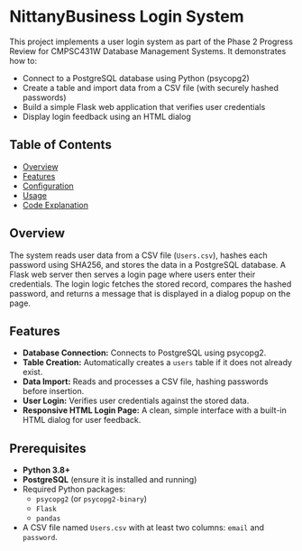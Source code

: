 # NittanyBusiness Login System

This project implements a user login system as part of the Phase 2 Progress Review for CMPSC431W Database Management Systems. It demonstrates how to:

- Connect to a PostgreSQL database using Python (psycopg2)
- Create a table and import data from a CSV file (with securely hashed passwords)
- Build a simple Flask web application that verifies user credentials
- Display login feedback using an HTML dialog

## Table of Contents

- [Overview](#overview)
- [Features](#features)
- [Configuration](#configuration)
- [Usage](#usage)
- [Code Explanation](#code-explanation)

## Overview

The system reads user data from a CSV file (`Users.csv`), hashes each password using SHA256, and stores the data in a PostgreSQL database. A Flask web server then serves a login page where users enter their credentials. The login logic fetches the stored record, compares the hashed password, and returns a message that is displayed in a dialog popup on the page.

## Features

- **Database Connection:** Connects to PostgreSQL using psycopg2.
- **Table Creation:** Automatically creates a `users` table if it does not already exist.
- **Data Import:** Reads and processes a CSV file, hashing passwords before insertion.
- **User Login:** Verifies user credentials against the stored data.
- **Responsive HTML Login Page:** A clean, simple interface with a built-in HTML dialog for user feedback.

## Prerequisites

- **Python 3.8+**
- **PostgreSQL** (ensure it is installed and running)
- Required Python packages:
  - `psycopg2` (or `psycopg2-binary`)
  - `Flask`
  - `pandas`
- A CSV file named `Users.csv` with at least two columns: `email` and `password`.
